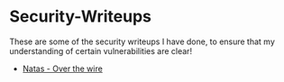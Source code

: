 # Security-Writeups
These are some of the security writeups I have done, to ensure that my understanding of certain vulnerabilities are clear!

*  [Natas - Over the wire](https://github.com/ProDigySML/Security-Writeups/blob/master/Natas%20Writeups)